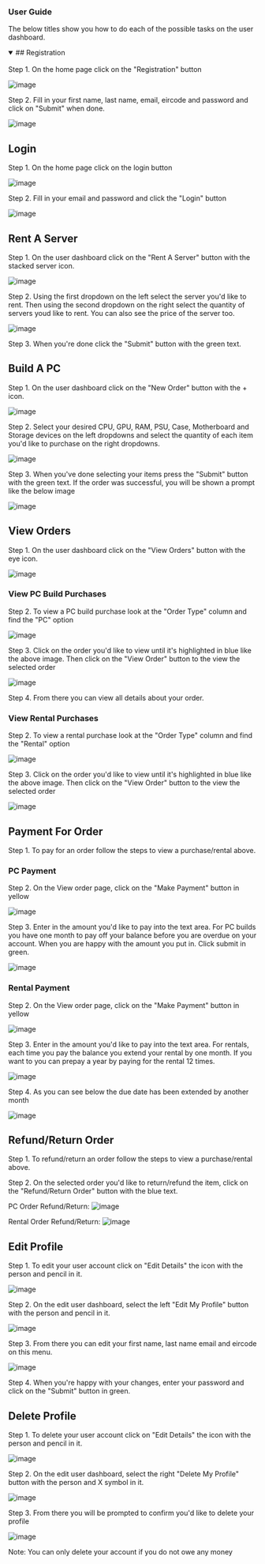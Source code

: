 ### User Guide

The below titles show you how to do each of the possible tasks on the user dashboard.


<details open>
<summary>## Registration</summary>
<br>
Step 1. On the home page click on the "Registration" button

![image](https://raw.githubusercontent.com/IAmAndyIE/WeBuildPCs/master/docs/img/Screen%20Shot%202021-04-24%20at%2020.45.04.png?token=ASXKTQOBT4HXESMEX37SLCDARX23G)

Step 2. Fill in your first name, last name, email, eircode and password and click on "Submit" when done.

![image](https://raw.githubusercontent.com/IAmAndyIE/WeBuildPCs/master/docs/img/Screen%20Shot%202021-04-24%20at%2020.45.14.png?token=ASXKTQMXJ22T7BH5V5L7YV3ARX3UI)
</details>



## Login

Step 1. On the home page click on the login button

![image](https://raw.githubusercontent.com/IAmAndyIE/WeBuildPCs/master/docs/img/Screen%20Shot%202021-04-24%20at%2020.45.04.png?token=ASXKTQOBT4HXESMEX37SLCDARX23G)

Step 2. Fill in your email and password and click the "Login" button

![image](https://raw.githubusercontent.com/IAmAndyIE/WeBuildPCs/master/docs/img/Screen%20Shot%202021-04-24%20at%2020.45.25.png?token=ASXKTQJOYKXJCDMJLPNM4ITARX3XE)

## Rent A Server

Step 1. On the user dashboard click on the "Rent A Server" button with the stacked server icon.

![image](https://raw.githubusercontent.com/IAmAndyIE/WeBuildPCs/master/docs/img/Screen%20Shot%202021-04-24%20at%2021.06.52.png?token=ASXKTQL3K3IMXWY7K6UCQ3DARX4WC)

Step 2. Using the first dropdown on the left select the server you'd like to rent.  Then using the second dropdown on the right select the quantity of servers youd like to rent.  You can also see the price of the server too.

![image](https://raw.githubusercontent.com/IAmAndyIE/WeBuildPCs/master/docs/img/Screen%20Shot%202021-04-24%20at%2021.07.10.png?token=ASXKTQLOJE7RTR7UEGCLYJDAR23QI)

Step 3. When you're done click the "Submit" button with the green text.

## Build A PC

Step 1. On the user dashboard click on the "New Order" button with the + icon.

![image](https://raw.githubusercontent.com/IAmAndyIE/WeBuildPCs/master/docs/img/NewOrder.png?token=ASXKTQOI353O2SQEUIVLDCDAR23CM)

Step 2. Select your desired CPU, GPU, RAM, PSU, Case, Motherboard and Storage devices on the left dropdowns and select the quantity of each item you'd like to purchase on the right dropdowns.

![image](https://raw.githubusercontent.com/IAmAndyIE/WeBuildPCs/master/docs/img/Screen%20Shot%202021-04-24%20at%2021.08.07.png?token=ASXKTQMH4ZNBZRFZDXF7BNDAR2WVQ)

Step 3. When you've done selecting your items press the "Submit" button with the green text.  If the order was successful, you will be shown a prompt like the below image

![image](https://raw.githubusercontent.com/IAmAndyIE/WeBuildPCs/master/docs/img/Screen%20Shot%202021-04-24%20at%2021.08.24.png?token=ASXKTQOP7FQNN75AUAZ2TH3AR2W6U)

## View Orders

Step 1. On the user dashboard click on the "View Orders" button with the eye icon.

![image](https://raw.githubusercontent.com/IAmAndyIE/WeBuildPCs/master/docs/img/ViewOrder.png?token=ASXKTQJX2SCGLU2PKVZJXA3AR23DU)

### View PC Build Purchases

Step 2. To view a PC build purchase look at the "Order Type" column and find the "PC" option

![image](https://raw.githubusercontent.com/IAmAndyIE/WeBuildPCs/master/docs/img/Screen%20Shot%202021-04-24%20at%2021.12.52.png?token=ASXKTQK7M73JFB7WWKADAWLAR2YO6)

Step 3. Click on the order you'd like to view until it's highlighted in blue like the above image.  Then click on the "View Order" button to the view the selected order

![image](https://raw.githubusercontent.com/IAmAndyIE/WeBuildPCs/master/docs/img/Screen%20Shot%202021-04-24%20at%2021.13.50.png?token=ASXKTQN2C24ZEV7HKUL6W4TAR23KO)

Step 4. From there you can view all details about your order.

### View Rental Purchases

Step 2. To view a rental purchase look at the "Order Type" column and find the "Rental" option

![image](https://raw.githubusercontent.com/IAmAndyIE/WeBuildPCs/master/docs/img/Screen%20Shot%202021-04-24%20at%2021.12.52.png?token=ASXKTQK7M73JFB7WWKADAWLAR2YO6)

Step 3. Click on the order you'd like to view until it's highlighted in blue like the above image.  Then click on the "View Order" button to the view the selected order

![image](https://raw.githubusercontent.com/IAmAndyIE/WeBuildPCs/master/docs/img/Screen%20Shot%202021-04-24%20at%2021.12.52.png?token=ASXKTQPNZ4CTN6CRFLEOQYLAR23GI)

## Payment For Order

Step 1. To pay for an order follow the steps to view a purchase/rental above.

### PC Payment

Step 2. On the View order page, click on the "Make Payment" button in yellow

![image](https://raw.githubusercontent.com/IAmAndyIE/WeBuildPCs/master/docs/img/Screen%20Shot%202021-04-24%20at%2021.13.50.png?token=ASXKTQPM4N4CRNZJ3QPM3I3AR3YFM)

Step 3. Enter in the amount you'd like to pay into the text area.  For PC builds you have one month to pay off your balance before you are overdue on your account.  When you are happy with the amount you put in.  Click submit in green.

![image](https://raw.githubusercontent.com/IAmAndyIE/WeBuildPCs/master/docs/img/Screen%20Shot%202021-04-24%20at%2021.14.06.png?token=ASXKTQJ4XM7EO6VT6YGPT3DAR3YJY)

### Rental Payment

Step 2. On the View order page, click on the "Make Payment" button in yellow

![image](https://raw.githubusercontent.com/IAmAndyIE/WeBuildPCs/master/docs/img/Screen%20Shot%202021-04-24%20at%2021.13.07.png?token=ASXKTQPG4UINULZPD2EXLILAR3Y6G)

Step 3. Enter in the amount you'd like to pay into the text area.  For rentals, each time you pay the balance you extend your rental by one month.  If you want to you can prepay a year by paying for the rental 12 times.

![image](https://raw.githubusercontent.com/IAmAndyIE/WeBuildPCs/master/docs/img/Screen%20Shot%202021-04-24%20at%2021.13.22.png?token=ASXKTQPTXBJ5PIXYN2MNEK3AR3YYO)

Step 4. As you can see below the due date has been extended by another month

![image](https://raw.githubusercontent.com/IAmAndyIE/WeBuildPCs/master/docs/img/Screen%20Shot%202021-04-24%20at%2021.13.31.png?token=ASXKTQOO5V6POSH6Z2T5U4LAR3YWC)

## Refund/Return Order

Step 1. To refund/return an order follow the steps to view a purchase/rental above.

Step 2. On the selected order you'd like to return/refund the item, click on the "Refund/Return Order" button with the blue text.

PC Order Refund/Return:
![image](https://raw.githubusercontent.com/IAmAndyIE/WeBuildPCs/master/docs/img/Screen%20Shot%202021-04-24%20at%2021.13.50.png?token=ASXKTQN2C24ZEV7HKUL6W4TAR23KO)

Rental Order Refund/Return:
![image](https://raw.githubusercontent.com/IAmAndyIE/WeBuildPCs/master/docs/img/Screen%20Shot%202021-04-24%20at%2021.13.07.png?token=ASXKTQMDGMFWXKUFI7LNWCDAR23H2)


## Edit Profile

Step 1. To edit your user account click on "Edit Details" the icon with the person and pencil in it.

![image](https://raw.githubusercontent.com/IAmAndyIE/WeBuildPCs/master/docs/img/EditDetails.png?token=ASXKTQPFR55MGCHWRKDISYLAR23YQ)

Step 2. On the edit user dashboard, select the left "Edit My Profile" button with the person and pencil in it.

![image](https://raw.githubusercontent.com/IAmAndyIE/WeBuildPCs/master/docs/img/Screen%20Shot%202021-04-25%20at%2000.49.49.png?token=ASXKTQNVRIO74SXGTJCBYHDAR24A6)

Step 3. From there you can edit your first name, last name email and eircode on this menu.

![image](https://raw.githubusercontent.com/IAmAndyIE/WeBuildPCs/master/docs/img/Screen%20Shot%202021-04-25%20at%2000.50.00.png?token=ASXKTQO5T4XID4BPMZHENZDAR24KY)

Step 4. When you're happy with your changes, enter your password and click on the "Submit" button in green.

## Delete Profile

Step 1. To delete your user account click on "Edit Details" the icon with the person and pencil in it.

![image](https://raw.githubusercontent.com/IAmAndyIE/WeBuildPCs/master/docs/img/EditDetails.png?token=ASXKTQPFR55MGCHWRKDISYLAR23YQ)

Step 2. On the edit user dashboard, select the right "Delete My Profile" button with the person and X symbol in it.

![image](https://raw.githubusercontent.com/IAmAndyIE/WeBuildPCs/master/docs/img/Screen%20Shot%202021-04-25%20at%2000.49.49.png?token=ASXKTQNVRIO74SXGTJCBYHDAR24A6)

Step 3. From there you will be prompted to confirm you'd like to delete your profile

![image](https://raw.githubusercontent.com/IAmAndyIE/WeBuildPCs/master/docs/img/Screen%20Shot%202021-04-25%20at%2000.50.10.png?token=ASXKTQPNHLUWSPF6CF5VCL3AR24SO)

Note: You can only delete your account if you do not owe any money
